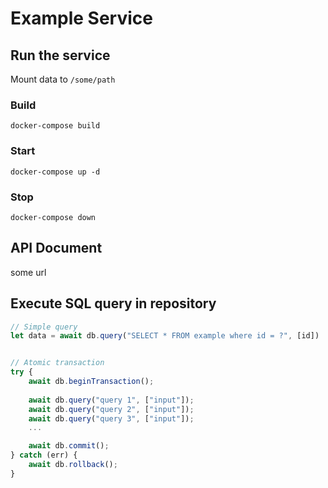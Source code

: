 # Example Service

## Run the service
Mount data to `/some/path`

### Build
```
docker-compose build
```

### Start
```
docker-compose up -d
```

### Stop
```
docker-compose down
```

## API Document
some url

## Execute SQL query in repository
```javascript
// Simple query
let data = await db.query("SELECT * FROM example where id = ?", [id])


// Atomic transaction
try {
    await db.beginTransaction();
    
    await db.query("query 1", ["input"]); 
    await db.query("query 2", ["input"]); 
    await db.query("query 3", ["input"]); 
    ...

    await db.commit();
} catch (err) {
    await db.rollback();
}
```